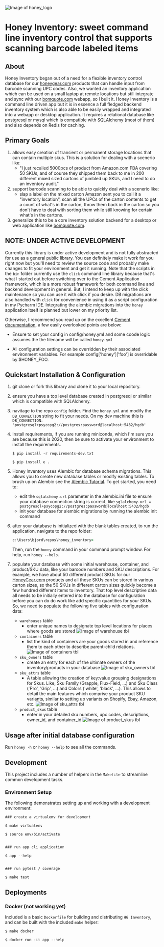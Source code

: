 ![Image of honey_logo](https://github.com/bomquote/honey_inventory/blob/master/images/honey_img.png?raw=true)

# Honey Inventory: sweet command line inventory control that supports scanning barcode labeled items

## About

Honey Inventory began out of a need for a flexible inventory control database for our [honeygear.com](https://www.honeygear.com) products that can 
handle input from barcode scanning UPC codes. Also, we wanted an inventory application which 
can be used on a small laptop at remote locations but still integrate and sync with our 
[bomquote.com](https://www.bomquote.com) webapp, so I built it. Honey Inventory is a command line 
driven app but it is in essence a full fledged backend inventory system which is also able to be easily 
wrapped and integrated into a webapp or desktop application. It requires a relational database 
like postgresql or mysql which is compatible with SQLAlchemy (most of them) and also depends on Redis for caching. 

## Primary Goals
1. allows easy creation of transient or permanent storage locations that can contain multiple skus. This is a solution
 for dealing with a scenerio like:
   - "I just recalled 5000pcs of product from Amazon.com FBA covering 50 SKUs, and of course they shipped 
 them back to me in 200 different mixed sized cartons of jumbled up SKUs, and I need to do an inventory audit."
2. support barcode scanning to be able to quickly deal with a scenerio like:
   - slap a label on the mixed carton Amazon sent you to call it a "inventory location", scan all the UPCs of the carton
    contents to get a count of what's in the carton, throw them back in the carton so you don't have to deal with sorting 
    them while still knowing for certain what's in the cartons. 
3. generalize this to be a core inventory solution backend for a desktop or web application like [bomquote.com](https://www.bomquote.com). 

## NOTE: UNDER ACTIVE DEVELOPMENT

Currently this library is under active development and is not fully abstracted 
for use as a general public library. You can definitely make it work for you 
right now but you'll need to review the source code and probably make changes to 
fit your environment and get it running. Note that the scripts in the `bin` folder 
currently use the `click` command line library because that's what I started out 
before switching over to the Cement Application framework, which is a more robust 
framework for both command line and backend development in general. But, I intend to 
keep up with the click maintenance so you can use it with click if you desire. DB migrations 
are also handled with `click` for convenience in using it as a script configuration in 
my Pycharm IDE. Integrating the alembic migrations into the `honey` application itself is 
planned but lower on my priority list.

Otherwise, I recommend you read up on the excellent 
[Cement documentation](https://docs.builtoncement.com/getting-started/framework-overview),
a few easily overlooked points are below:

- Ensure to set your config in config/honey.yml and some coode logic assumes the 
the filename will be called `honey.yml`

- All configuration settings can be overridden by their associated environment variables. 
For example config['honey']['foo'] is overridable by $HONEY_FOO.

## Quickstart Installation & Configuration

1. git clone or fork this library and clone it to your local repository.

2. ensure you have a top level database created in postgresql or similar which is compatible with SQLAlchemy.

3. navitage to the repo `config` folder.  Find the `honey.yml` and modify the `DB_CONNECTION` string to fit your needs. 
On my dev machine this is `DB_CONNECTION: 'postgresql+psycopg2://postgres:password@localhost:5432/hgdb'`

4. Install requirements, If you are running miniconda, which I'm sure you are because this is 2020, then be sure to 
activate your environment to install the requirements. 
    ```
    $ pip install -r requirements-dev.txt
    
    $ pip install e .
    ```
5. Honey Inventory uses Alembic for database schema migrations. This allows you to create new database tables or modify 
existing tables. To brush up on Alembic see the 
[Alembic Tutorial](https://alembic.sqlalchemy.org/en/latest/tutorial.html). 
  To get started, you need to:
    - edit the `sqlalchemy.url` parameter in the alembic.ini file to ensure your database connection string is correct, 
like `sqlalchemy.url = postgresql+psycopg2://postgres:password@localhost:5432/hgdb`
    - init your database for alembic migrations by running the alembic init command

6. after your database is initialized with the blank tables created, to run the application, navigate to the repo folder:

    ```cmd
    c:\Users\bjord\repos\honey_inventory>
    ```

    Then, run the `honey` command in your command prompt window.  For help, run `honey --help`.

7. populate your database with some initial warehouse, container, and product/SKU data, like your barcode numbers and 
SKU descriptions.  For example, we have about 50 different product SKUs for our [HoneyGear.com](https://www.honeygear.com) products and all those SKUs 
can be stored in various carton sizes, so the 50 SKUs in different carton sizes quickly become a few hundred different 
items to inventory. That top level descriptive data all needs to be initially entered into the database for configuration before you can 
do do work like add specific quantities for your SKUs. So, we need to populate the following five tables with 
configuration data:
    - `warehouses` table
      - enter unique names to designate top level locations for places where goods are stored
      ![Image of warehouse tbl](https://github.com/bomquote/honey_inventory/blob/master/images/warehouses_tbl.png?raw=true)
    - `containers` table
      - list the kind of containers are your goods stored in and reference them to each other to describe parent-child relations. 
      ![Image of containers tbl](https://github.com/bomquote/honey_inventory/blob/master/images/container_tbl.png?raw=true)
    - `sku_owners` table
      - create an entry for each of the ultimate owners of the inventory/products in your database
      ![Image of sku_owners tbl](https://github.com/bomquote/honey_inventory/blob/master/images/sku_owners_tbl.png?raw=true)
    - `sku_attrs` table
      - A table allowing the creation of key:value grouping designations for Skus.
        Like, Sku Family (Grapple, Flux-Field, ...) and Sku Class ('Pro', 'Grip', ...) and Colors ('white', 'black', ...).
        This allows to detail the main features which comprise your product SKU variants, similar to setting up variants 
        on Shopify, Ebay, Amazon, etc.
      ![Image of sku_attrs tbl](https://github.com/bomquote/honey_inventory/blob/master/images/sku_attrs_tbl.png?raw=true)
    - `product_skus` table
      - enter in your detailed sku numbers, upc codes, descriptions, owner_id, and container_id
      ![Image of product_skus tbl](https://github.com/bomquote/honey_inventory/blob/master/images/product_skus_tbl.png?raw=true)


## Usage after initial database configuration

Run `honey -h` or `honey --help` to see all the commands.  

## Development

This project includes a number of helpers in the `Makefile` to streamline common development tasks.

### Environment Setup

The following demonstrates setting up and working with a development environment:

```
### create a virtualenv for development

$ make virtualenv

$ source env/bin/activate


### run app cli application

$ app --help


### run pytest / coverage

$ make test
```



## Deployments

### Docker  (not working yet)

Included is a basic `Dockerfile` for building and distributing `HG Inventory`,
and can be built with the included `make` helper:

```
$ make docker

$ docker run -it app --help
```
